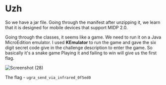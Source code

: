 # Uzh

So we have a jar file. Going through the manifest after unzipping it, we learn that it is designed for mobile devices that support MIDP 2.0.

Going through the classes, it seems like a game.
We need to run it on a Java MicroEdition emulator.
I used **KEmulator** to run the game and gave the six digit secret code give in the challenge description to enter the game. So basically it's a snake game
Playing it and failing to win will give us the first flag.

![Screenshot (28)](https://github.com/Wixter07/ugra-CTF-2024/assets/150792650/b228bd13-5a08-4735-9a48-b30c3c63af01)

The flag - `ugra_send_via_infrared_0f5ed0`
